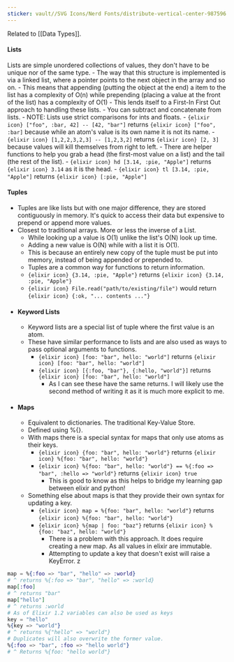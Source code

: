 ```yaml
---
sticker: vault//SVG Icons/Nerd Fonts/distribute-vertical-center-987596.svg
---
```

Related to [[Data Types]]. 
#### Lists
 Lists are simple unordered collections of values, they don't have to be unique nor of the same type. 
	- The way that this structure is implemented is via a linked list, where a pointer points to the next object in the array and so on. 
		- This means that appending (putting the object at the end) a item to the list has a complexity of O(n) while prepending (placing a value at the front of the list) has a complexity of O(1)
		- This lends itself to a First-In First Out approach to handling these lists. 
	- You can subtract and concatenate from lists. 
		- NOTE: Lists use strict comparisons for ints and floats. 
		- `{elixir icon} ["foo", :bar, 42] -- [42, "bar"]` returns `{elixir icon} ["foo", :bar]` because while an atom's value is its own name it is not its name. 
		- `{elixir icon} [1,2,2,3,2,3] -- [1,2,3,2]` returns `{elixir icon} [2, 3]` because values will kill themselves from right to left. 
	- There are helper functions to help you grab a head (the first-most value on a list) and the tail (the rest of the list). 
		- `{elixir icon} hd [3.14, :pie, "Apple"]` returns `{elixir icon} 3.14` as it is the head. 
		- `{elixir icon} tl [3.14, :pie, "Apple"]` returns `{elixir icon} [:pie, "Apple"]`
#### Tuples
- Tuples are like lists but with one major difference, they are stored contiguously in memory. It's quick to access their data but expensive to prepend or append more values. 
- Closest to traditional arrays. More or less the inverse of a List. 
	- While looking up a value is O(1) unlike the list's O(N) look up time. 
	- Adding a new value is O(N) while with a list it is O(1).
	- This is because an entirely new copy of the tuple must be put into memory, instead of being appended or prepended to. 
	- Tuples are a common way for functions to return information. 
	- `{elixir icon} {3.14, :pie, "Apple"}` returns `{elixir icon} {3.14, :pie, "Apple"}`
	- `{elixir icon} File.read("path/to/existing/file")` would return `{elixir icon} {:ok, "... contents ..."}`
- #### Keyword Lists
	- Keyword lists are a special list of tuple where the first value is an atom. 
	- These have similar performance to lists and are also used as ways to pass optional arguments to functions. 
		- `{elixir icon} [foo: "bar", hello: "world"]` returns `{elixir icon} [foo: "bar", hello: "world"]`
		- `{elixir icon} [{:foo, "bar"}, {:hello, "world"}]` returns `{elixir icon} [foo: "bar", hello: "world"]`
			- As I can see these have the same returns. I will likely use the second method of writing it as it is much more explicit to me. 
- #### Maps
	- Equivalent to dictionaries. The traditional Key-Value Store. 
	- Defined using %{}. 
	- With maps there is a special syntax for maps that only use atoms as their keys. 
		- `{elixir icon} {foo: "bar", hello: "world"}` returns `{elixir icon} %{foo: "bar", hello: "world"}`
		- `{elixir icon} %{foo: "bar", hello: "world"} == %{:foo => "bar", :hello => "world"}` returns `{elixir icon} true`
			- This is good to know as this helps to bridge my learning gap between elixir and python! 
	- Something else about maps is that they provide their own syntax for updating a key. 
		- `{elixir icon} map = %{foo: "bar", hello: "world"}` returns `{elixir icon} %{foo: "bar", hello: "world"}`
		- `{elixir icon} %{map | foo: "baz"}` returns `{elixir icon} %{foo: "baz", hello: "world"}`
			- There is a problem with this approach. It does require creating a new map. As all values in elixir are immutable.
			- Attempting to update a key that doesn't exist will raise a KeyError. z
```elixir
map = %{:foo => "bar", "hello" => :world}
# ^ returns %{:foo => "bar", "hello" => :world}
map[:foo]
# ^ returns "bar"
map["hello"]
# ^ returns :world
# As of Elixir 1.2 variables can also be used as keys
key = "hello"
%{key => "world"}
# ^ returns %{"hello" => "world"}
# Duplicates will also overwrite the former value. 
%{:foo => "bar", :foo => "hello world"}
# ^ Returns %{foo: "hello world"}
```